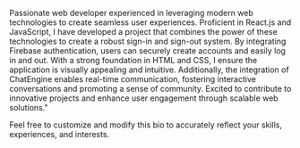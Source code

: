 Passionate web developer experienced in leveraging modern web technologies to create seamless user experiences. Proficient in React.js and JavaScript, I have developed a project that combines the power of these technologies to create a robust sign-in and sign-out system. By integrating Firebase authentication, users can securely create accounts and easily log in and out. With a strong foundation in HTML and CSS, I ensure the application is visually appealing and intuitive. Additionally, the integration of ChatEngine enables real-time communication, fostering interactive conversations and promoting a sense of community. Excited to contribute to innovative projects and enhance user engagement through scalable web solutions."

Feel free to customize and modify this bio to accurately reflect your skills, experiences, and interests.